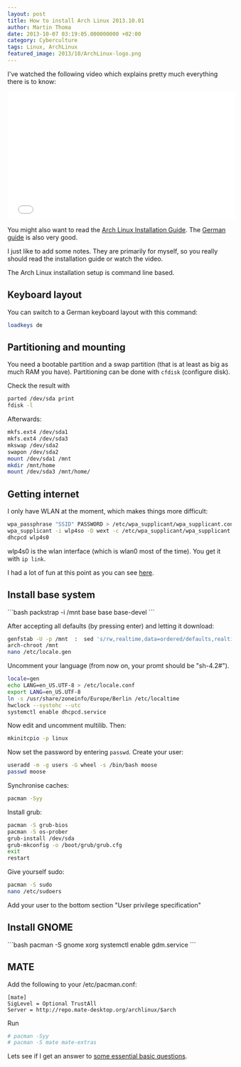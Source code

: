 ```yaml
---
layout: post
title: How to install Arch Linux 2013.10.01
author: Martin Thoma
date: 2013-10-07 03:19:05.000000000 +02:00
category: Cyberculture
tags: Linux, ArchLinux
featured_image: 2013/10/ArchLinux-logo.png
---
```

I've watched the following video which explains pretty much everything there is to know:

<iframe width="512" height="288" src="//www.youtube.com/embed/BMgGUBDxCjo" frameborder="0" allowfullscreen></iframe>

You might also want to read the <a href="https://wiki.archlinux.org/index.php/Installation_Guide">Arch Linux Installation Guide</a>. The <a href="https://wiki.archlinux.de/title/Anleitung_f&uuml;r_Einsteiger">German guide</a> is also very good.

I just like to add some notes. They are primarily for myself, so you really should read the installation guide or watch the video.

The Arch Linux installation setup is command line based.

<h2>Keyboard layout</h2>
You can switch to a German keyboard layout with this command:

```bash
loadkeys de
```

<h2>Partitioning and mounting</h2>
You need a bootable partition and a swap partition (that is at least as big as much RAM you have). Partitioning can be done with <code>cfdisk</code> (configure disk).

Check the result with

```bash
parted /dev/sda print
fdisk -l
```

Afterwards:

```bash
mkfs.ext4 /dev/sda1
mkfs.ext4 /dev/sda3
mkswap /dev/sda2
swapon /dev/sda2
mount /dev/sda1 /mnt
mkdir /mnt/home
mount /dev/sda3 /mnt/home/
```

<h2>Getting internet</h2>
I only have WLAN at the moment, which makes things more difficult:

```bash
wpa_passphrase "SSID" PASSWORD > /etc/wpa_supplicant/wpa_supplicant.conf
wpa_supplicant -i wlp4so -D wext -c /etc/wpa_supplicant/wpa_supplicant.conf -B
dhcpcd wlp4s0
```

wlp4s0 is the wlan interface (which is wlan0 most of the time). You get it with <code>ip link</code>.

I had a lot of fun at this point as you can see <a href="http://unix.stackexchange.com/questions/93851/can-i-connet-to-internet-with-one-pc-and-give-over-lan-switch-internet-to-othe">here</a>.

<h2>Install base system</h2>
```bash
packstrap -i /mnt base base base-devel
```

After accepting all defaults (by pressing enter) and letting it download:

```bash
genfstab -U -p /mnt  :  sed 's/rw,realtime,data=ordered/defaults,realtime/' >> /mnt/etc/fstab
arch-chroot /mnt
nano /etc/locale.gen
```

Uncomment your language (from now on, your promt should be "sh-4.2#").

```bash
locale=gen
echo LANG=en_US.UTF-8 > /etc/locale.conf
export LANG=en_US.UTF-8
ln -s /usr/share/zoneinfo/Europe/Berlin /etc/localtime
hwclock --systohc --utc
systemctl enable dhcpcd.service
```

Now edit and uncomment multilib. Then:

```bash
mkinitcpio -p linux
```

Now set the password by entering <code>passwd</code>.
Create your user:
```bash
useradd -m -g users -G wheel -s /bin/bash moose
passwd moose
```

Synchronise caches:
```bash
pacman -Syy
```

Install grub:
```bash
pacman -S grub-bios
pacman -S os-prober
grub-install /dev/sda
grub-mkconfig -o /boot/grub/grub.cfg
exit
restart
```

Give yourself sudo:
```bash
pacman -S sudo
nano /etc/sudoers
```
Add your user to the bottom section "User privilege specification"

<h2>Install GNOME</h2>
```bash
pacman -S gnome xorg
systemctl enable gdm.service
```

<h2>MATE</h2>
Add the following to your /etc/pacman.conf:

```text
[mate]
SigLevel = Optional TrustAll
Server = http://repo.mate-desktop.org/archlinux/$arch
```

Run
```bash
# pacman -Syy
# pacman -S mate mate-extras
```

Lets see if I get an answer to <a href="https://bbs.archlinux.org/viewtopic.php?id=170911">some essential basic questions</a>.
